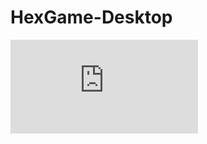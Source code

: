 # HexGame-Desktop
<embed src="https://github.com/baransolmaz/HexGame-Desktop/blob/533348479b2a32d889889d171eab6395b5daca47/ScreenShots.pdf" type="application/pdf">

